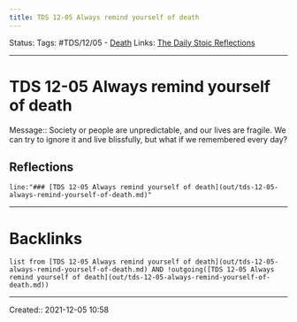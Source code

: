 ```yaml
---
title: TDS 12-05 Always remind yourself of death
---
```

Status:
Tags: #TDS/12/05 - [Death](out/death.md)
Links: [The Daily Stoic Reflections](out/the-daily-stoic-reflections.md)
___
# TDS 12-05 Always remind yourself of death
Message:: Society or people are unpredictable, and our lives are fragile. We can try to ignore it and live blissfully, but what if we remembered every day?

## Reflections
 ```query
line:"### [TDS 12-05 Always remind yourself of death](out/tds-12-05-always-remind-yourself-of-death.md)"
```
___
# Backlinks
```dataview
list from [TDS 12-05 Always remind yourself of death](out/tds-12-05-always-remind-yourself-of-death.md) AND !outgoing([TDS 12-05 Always remind yourself of death](out/tds-12-05-always-remind-yourself-of-death.md))
```
___

Created:: 2021-12-05 10:58

